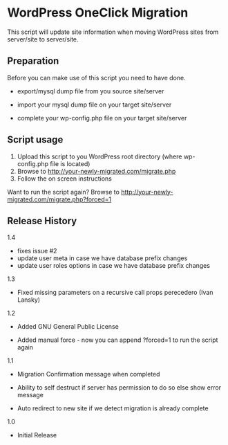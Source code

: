 WordPress OneClick Migration
=============
This script will update site information when moving WordPress sites from server/site to server/site.


Preparation
-------
Before you can make use of this script you need to have done.

* export/mysql dump file from you source site/server

* import your mysql dump file on your target site/server
* complete your wp-config.php file on your target site/server


Script usage
-------
 1. Upload this script to you WordPress root directory (where wp-config.php file is located)
 2. Browse to http://your-newly-migrated.com/migrate.php
 3. Follow the on screen instructions


Want to run the script again?
Browse to http://your-newly-migrated.com/migrate.php?forced=1


Release History
-------
1.4

* fixes issue #2
* update user meta in case we have database prefix changes
* update user roles options in case we have database prefix changes


1.3

* Fixed missing parameters on a recursive call props perecedero (Ivan Lansky)


1.2

* Added GNU General Public License

* Added manual force - now you can append ?forced=1 to run the script again


1.1

* Migration Confirmation message when completed

* Ability to self destruct if server has permission to do so else show error message

* Auto redirect to new site if we detect migration is already complete


1.0

* Initial Release
